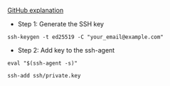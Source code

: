 [GitHub explanation](https://docs.github.com/es/authentication/connecting-to-github-with-ssh/generating-a-new-ssh-key-and-adding-it-to-the-ssh-agent?platform=linux)

* Step 1: Generate the SSH key
```
ssh-keygen -t ed25519 -C "your_email@example.com"
```

* Step 2: Add key to the ssh-agent

```
eval "$(ssh-agent -s)"

ssh-add ssh/private.key
```
